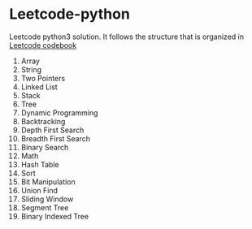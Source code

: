 # Leetcode-python
Leetcode python3 solution. It follows the structure that is organized in [Leetcode codebook](https://books.halfrost.com/leetcode/)
01. Array
02. String
03. Two Pointers
04. Linked List
05. Stack
06. Tree
07. Dynamic Programming
08. Backtracking
09. Depth First Search
10. Breadth First Search
11. Binary Search
12. Math
13. Hash Table
14. Sort
15. Bit Manipulation
16. Union Find
17. Sliding Window
18. Segment Tree
19. Binary Indexed Tree
